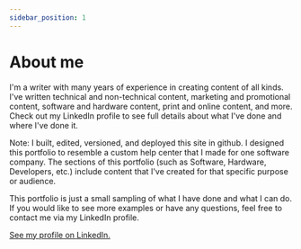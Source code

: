```yaml
---
sidebar_position: 1
---
```


# About me

I'm a writer with many years of experience in creating content of all kinds. I've written technical and non-technical content, marketing and promotional content, software and hardware content, print and online content, and more. Check out my LinkedIn profile to see full details about what I've done and where I've done it.

Note: I built, edited, versioned, and deployed this site in github. I designed this portfolio to resemble a custom help center that I made for one software company. The sections of this portfolio (such as Software, Hardware, Developers, etc.) include content that I've created for that specific purpose or audience.

This portfolio is just a small sampling of what I have done and what I can do. If you would like to see more examples or have any questions, feel free to contact me via my LinkedIn profile.

<a href="https://www.linkedin.com/in/ryan-rader-43042910/" target="_blank">See my profile on LinkedIn.</a>



